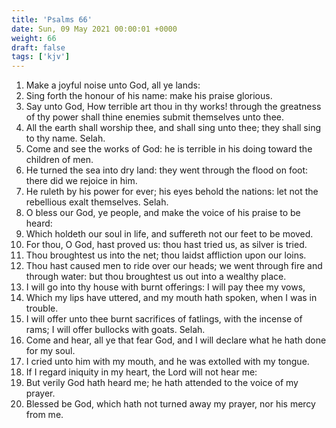 ```yaml
---
title: 'Psalms 66'
date: Sun, 09 May 2021 00:00:01 +0000
weight: 66
draft: false
tags: ['kjv'] 
---
```


1. Make a joyful noise unto God, all ye lands:
2. Sing forth the honour of his name: make his praise glorious.
3. Say unto God, How terrible art thou in thy works! through the greatness of thy power shall thine enemies submit themselves unto thee.
4. All the earth shall worship thee, and shall sing unto thee; they shall sing to thy name. Selah.
5. Come and see the works of God: he is terrible in his doing toward the children of men.
6. He turned the sea into dry land: they went through the flood on foot: there did we rejoice in him.
7. He ruleth by his power for ever; his eyes behold the nations: let not the rebellious exalt themselves. Selah.
8. O bless our God, ye people, and make the voice of his praise to be heard:
9. Which holdeth our soul in life, and suffereth not our feet to be moved.
10. For thou, O God, hast proved us: thou hast tried us, as silver is tried.
11. Thou broughtest us into the net; thou laidst affliction upon our loins.
12. Thou hast caused men to ride over our heads; we went through fire and through water: but thou broughtest us out into a wealthy place.
13. I will go into thy house with burnt offerings: I will pay thee my vows,
14. Which my lips have uttered, and my mouth hath spoken, when I was in trouble.
15. I will offer unto thee burnt sacrifices of fatlings, with the incense of rams; I will offer bullocks with goats. Selah.
16. Come and hear, all ye that fear God, and I will declare what he hath done for my soul.
17. I cried unto him with my mouth, and he was extolled with my tongue.
18. If I regard iniquity in my heart, the Lord will not hear me:
19. But verily God hath heard me; he hath attended to the voice of my prayer.
20. Blessed be God, which hath not turned away my prayer, nor his mercy from me.
